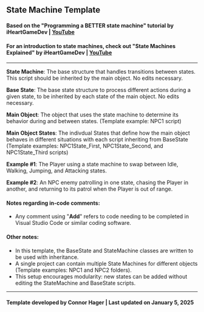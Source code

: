 ## State Machine Template

#### Based on the "Programming a BETTER state machine" tutorial by iHeartGameDev | [YouTube](https://www.youtube.com/watch?v=qsIiFsddGV4 "Better State Machines")

#### For an introduction to state machines, check out "State Machines Explained" by iHeartGameDev | [YouTube](https://www.youtube.com/watch?v=Vt8aZDPzRjI "State Machines Explained")
--- 

**State Machine**: The base structure that handles transitions between states. This script should be inherited by the main object. No edits necessary.

**Base State**: The base state structure to process different actions during a given state, to be inherited by each state of the main object. No edits necessary. 

**Main Object**: The object that uses the state machine to determine its behavior during and between states. (Template example: NPC1 script)

**Main Object States**: The indivdual States that define how the main object behaves in different situations with each script inheriting from BaseState (Template examples: NPC1State_First, NPC1State_Second, and NPC1State_Third scripts)

**Example #1**: The Player using a state machine to swap between Idle, Walking, Jumping, and Attacking states.

**Example #2**: An NPC enemy patrolling in one state, chasing the Player in another, and returning to its patrol when the Player is out of range.

#### Notes regarding in-code comments:
* Any comment using "**Add**" refers to code needing to be completed in Visual Studio Code or similar coding software.

#### Other notes:
* In this template, the BaseState and StateMachine classes are written to be used with inheritance. 
* A single project can contain multiple State Machines for different objects (Template examples: NPC1 and NPC2 folders).
* This setup encourages modularity: new states can be added without editing the StateMachine and BaseState scripts.
---
#### Template developed by Connor Hager | Last updated on January 5, 2025